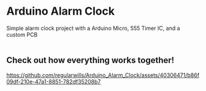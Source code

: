 # Arduino Alarm Clock
Simple alarm clock project with a Arduino Micro, 555 Timer IC, and a custom PCB
<br></br>

## Check out how everything works together!
https://github.com/regularwills/Arduino_Alarm_Clock/assets/40306471/b86f09df-210e-47a1-8851-782df35208b7


